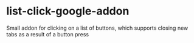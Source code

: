 # list-click-google-addon
Small addon for clicking on a list of buttons, which supports closing new tabs as a result of a button press
